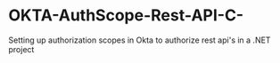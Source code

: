 # OKTA-AuthScope-Rest-API-C-
Setting up authorization scopes in Okta to authorize rest api's in a .NET project
